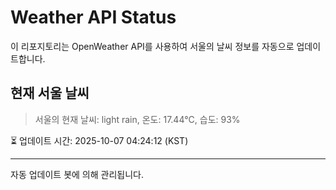 
# Weather API Status

이 리포지토리는 OpenWeather API를 사용하여 서울의 날씨 정보를 자동으로 업데이트합니다.

## 현재 서울 날씨
> 서울의 현재 날씨: light rain, 온도: 17.44°C, 습도: 93%

⏳ 업데이트 시간: 2025-10-07 04:24:12 (KST)

---
자동 업데이트 봇에 의해 관리됩니다.
